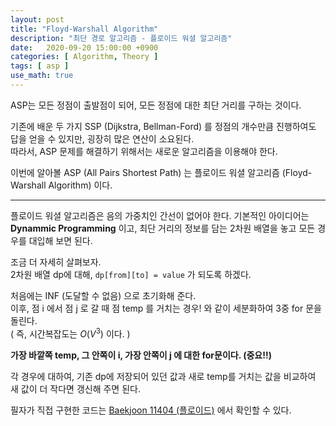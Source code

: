 ```yaml
---
layout: post
title: "Floyd-Warshall Algorithm"
description: "최단 경로 알고리즘 - 플로이드 워셜 알고리즘"
date:   2020-09-20 15:00:00 +0900
categories: [ Algorithm, Theory ]
tags: [ asp ]
use_math: true
---
```


ASP는 모든 정점이 출발점이 되어, 모든 정점에 대한 최단 거리를 구하는 것이다.

기존에 배운 두 가지 SSP (Dijkstra, Bellman-Ford) 를 정점의 개수만큼 진행하여도 답을 얻을 수 있지만, 굉장히 많은 연산이 소요된다.  
따라서, ASP 문제를 해결하기 위해서는 새로운 알고리즘을 이용해야 한다.

이번에 알아볼 ASP (All Pairs Shortest Path) 는 플로이드 워셜 알고리즘 (Floyd-Warshall Algorithm) 이다.
<!-- more -->
---

플로이드 워셜 알고리즘은 음의 가중치인 간선이 없어야 한다. 
기본적인 아이디어는 **Dynammic Programming** 이고, 최단 거리의 정보를 담는 2차원 배열을 놓고 모든 경우를 대입해 보면 된다.  

조금 더 자세히 살펴보자.  
2차원 배열 dp에 대해, `dp[from][to] = value` 가 되도록 하겠다.  

처음에는 INF (도달할 수 없음) 으로 초기화해 준다.  
이후, 점 i 에서 점 j 로 갈 때 점 temp 를 거치는 경우! 와 같이 세분화하여 3중 for 문을 돌린다.  
( 즉, 시간복잡도는 $O(V^3)$ 이다. )

**가장 바깥쪽 temp, 그 안쪽이 i, 가장 안쪽이 j 에 대한 for문이다. (중요!!)**  

각 경우에 대하여, 기존 dp에 저장되어 있던 값과 새로 temp를 거치는 값을 비교하여 새 값이 더 작다면 갱신해 주면 된다.

필자가 직접 구현한 코드는 [Baekjoon 11404 (플로이드)][my] 에서 확인할 수 있다.

[my]: https://yxxshin.github.io/2020/09/20/2020-09-20-Baekjoon-11404/